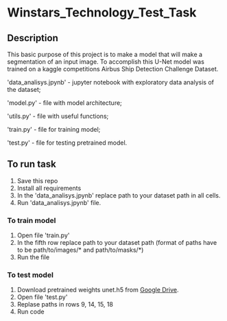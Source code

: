 # Winstars_Technology_Test_Task
## Description
This basic purpose of this project is to make a model that will make a segmentation of an input image. To accomplish this U-Net model was trained on a kaggle competitions Airbus Ship Detection Challenge Dataset. 

'data_analisys.jpynb' - jupyter notebook with exploratory data analysis of the dataset;

'model.py' - file with model architecture;

'utils.py' - file with useful functions;

'train.py' - file for training model;

'test.py' - file for testing pretrained model.

## To run task
  1. Save this repo
  2. Install all requirements
  3. In the 'data_analisys.jpynb' replace path to your dataset path in all cells.
  4. Run 'data_analisys.jpynb' file.
### To train model
  1. Open file 'train.py'
  2. In the fifth row replace path to your dataset path (format of paths have to be path/to/images/* and path/to/masks/*)
  3. Run the file
### To test model
  1. Download pretrained weights unet.h5 from [Google Drive](https://drive.google.com/file/d/149A1EH9innjjH4TVJ6P4vlgyVQjtbEKK/view?usp=sharing).
  2. Open file 'test.py'
  3. Replase paths in rows 9, 14, 15, 18
  4. Run code
